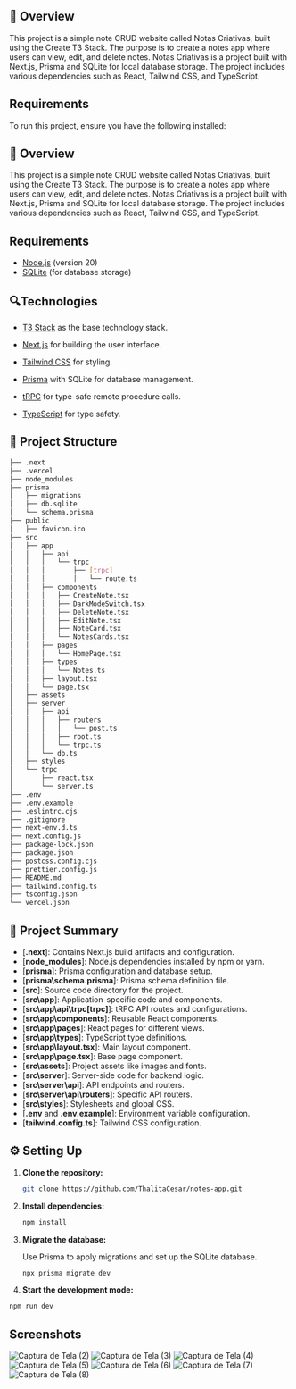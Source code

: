 











<h2 align="Notas Criativas</h2>

# 📌 Overview

This project is a simple note CRUD website called Notas Criativas, built using the Create T3 Stack. The purpose is to create a notes app where users can view, edit, and delete notes. Notas Criativas is a project built with Next.js, Prisma and SQLite for local database storage. The project includes various dependencies such as React, Tailwind CSS, and TypeScript.

## Requirements

To run this project, ensure you have the following installed:

<h2 align="Notas Criativas</h2>

# 📌 Overview

This project is a simple note CRUD website called Notas Criativas, built using the Create T3 Stack. The purpose is to create a notes app where users can view, edit, and delete notes. Notas Criativas is a project built with Next.js, Prisma and SQLite for local database storage. The project includes various dependencies such as React, Tailwind CSS, and TypeScript.

## Requirements

- [Node.js](https://nodejs.org/en/) (version 20)
- [SQLite](https://www.sqlite.org/download.html) (for database storage)

## 🔍Technologies

* [T3 Stack](https://create.t3.gg/) as the base technology stack.

* [Next.js](https://nextjs.org) for building the user interface.
  
* [Tailwind CSS](https://tailwindcss.com) for styling.
  
* [Prisma](https://www.prisma.io) with SQLite for database management.
  
* [tRPC](https://trpc.io) for type-safe remote procedure calls.
  
* [TypeScript](https://www.typescriptlang.org) for type safety.


## 📁 Project Structure

```bash
├── .next
├── .vercel
├── node_modules
├── prisma
│   ├── migrations
│   ├── db.sqlite
│   └── schema.prisma
├── public
│   ├── favicon.ico
├── src
│   ├── app
│   │   ├── api
│   │   │   └── trpc
│   │   │       ├── [trpc]
│   │   │       │   └── route.ts
│   │   ├── components
│   │   │   ├── CreateNote.tsx
│   │   │   ├── DarkModeSwitch.tsx
│   │   │   ├── DeleteNote.tsx
│   │   │   ├── EditNote.tsx
│   │   │   ├── NoteCard.tsx
│   │   │   └── NotesCards.tsx
│   │   ├── pages
│   │   │   └── HomePage.tsx
│   │   ├── types
│   │   │   └── Notes.ts
│   │   ├── layout.tsx
│   │   └── page.tsx
│   ├── assets
│   ├── server
│   │   ├── api
│   │   │   ├── routers
│   │   │   │   └── post.ts
│   │   │   ├── root.ts
│   │   │   └── trpc.ts
│   │   └── db.ts
│   ├── styles
│   └── trpc
│       ├── react.tsx
│       └── server.ts
├── .env
├── .env.example
├── .eslintrc.cjs
├── .gitignore
├── next-env.d.ts
├── next.config.js
├── package-lock.json
├── package.json
├── postcss.config.cjs
├── prettier.config.js
├── README.md
├── tailwind.config.ts
├── tsconfig.json
└── vercel.json

```

## 📝 Project Summary

- [**.next**]: Contains Next.js build artifacts and configuration.
- [**node_modules**]: Node.js dependencies installed by npm or yarn.
- [**prisma**]: Prisma configuration and database setup.
- [**prisma\schema.prisma**]: Prisma schema definition file.
- [**src**]: Source code directory for the project.
- [**src\app**]: Application-specific code and components.
- [**src\app\api\trpc\[trpc]**]: tRPC API routes and configurations.
- [**src\app\components**]: Reusable React components.
- [**src\app\pages**]: React pages for different views.
- [**src\app\types**]: TypeScript type definitions.
- [**src\app\layout.tsx**]: Main layout component.
- [**src\app\page.tsx**]: Base page component.
- [**src\assets**]: Project assets like images and fonts.
- [**src\server**]: Server-side code for backend logic.
- [**src\server\api**]: API endpoints and routers.
- [**src\server\api\routers**]: Specific API routers.
- [**src\styles**]: Stylesheets and global CSS.
- [**.env** and **.env.example**]: Environment variable configuration.
- [**tailwind.config.ts**]: Tailwind CSS configuration.


## ⚙️ Setting Up

1. **Clone the repository:**

   ```bash
   git clone https://github.com/ThalitaCesar/notes-app.git
   ```

2. **Install dependencies:**

   ```bash
   npm install
   ```

3. **Migrate the database:**

   Use Prisma to apply migrations and set up the SQLite database.

   ```bash
   npx prisma migrate dev
   ```
4. **Start the development mode:**
```bash
npm run dev
```

## Screenshots
![Captura de Tela (2)](https://github.com/ThalitaCesar/notes-app/assets/83131771/56b51b07-bc32-4413-b162-3b9d933cd809)
![Captura de Tela (3)](https://github.com/ThalitaCesar/notes-app/assets/83131771/9a37d557-59b0-484b-98a2-a6e5ae5ff204)
![Captura de Tela (4)](https://github.com/ThalitaCesar/notes-app/assets/83131771/a5d9ec7b-d5d2-4250-a1b2-266ad825acfe)
![Captura de Tela (5)](https://github.com/ThalitaCesar/notes-app/assets/83131771/9e3a745a-a9fc-4549-b530-4a6df9275b39)
![Captura de Tela (6)](https://github.com/ThalitaCesar/notes-app/assets/83131771/11fbc351-c594-41c1-8905-f4da774329fe)
![Captura de Tela (7)](https://github.com/ThalitaCesar/notes-app/assets/83131771/42d59f08-6203-4b34-8cc3-46e7f8dc1335)
![Captura de Tela (8)](https://github.com/ThalitaCesar/notes-app/assets/83131771/cfe26145-1b26-4301-97bb-f60f012ac58a)



